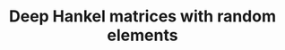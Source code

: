 ---
layout: "publication"
title: "Deep Hankel matrices with random elements"
type: "conference"
order: 203
year: 2024
authors: "Nathan P. Lawrence, Philip D. Loewen, Shuyuan Wang, Michael G. Forbes, R. Bhushan Gopaluni"
journal: "In Proceedings of the 6th Annual Learning for Dynamics & Control Conference (L4DC)"
pdf: "2024C05_lawrence_l4dc.pdf"
thumbnail: "2024C05_lawrence_l4dc.png"
image: "/assets/thumbnails/2024C05_lawrence_l4dc.png"
thumbnail_caption: "Figure 1: For a fixed-size dataset, adjusting the depth of the input-output Hankel matrices dramatically improves self-consistency. Results are for L = 2, 5, 10, 20 and each color corresponds to 50 rollouts with different output noise instances but a fixed input sequence."
description: "Willems’ fundamental lemma enables a trajectory-based characterization of linear systems through data-based Hankel matrices. However, in the presence of measurement noise, we ask: Is this noisy Hankel-based model expressive enough to re-identify itself? In other words, we study the output prediction accuracy from recursively applying the same persistently exciting input sequence to the model. We find an asymptotic connection to this self-consistency question in terms of the amount of data. More importantly, we also connect this question to the depth (number of rows) of the Hankel model, showing the simple act of reconfiguring a finite dataset significantly improves accuracy. We apply these insights to find a parsimonious depth for LQR problems over the trajectory space."
---